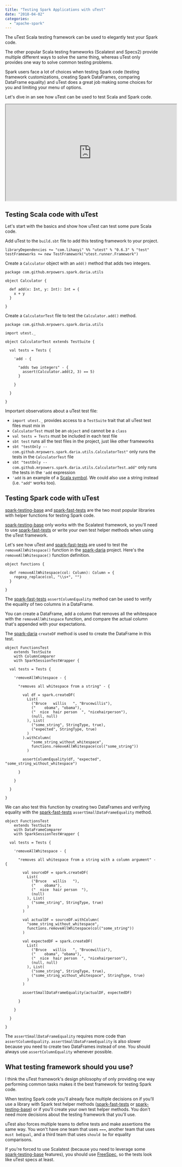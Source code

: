 ```yaml
---
title: "Testing Spark Applications with uTest"
date: "2018-04-02"
categories: 
  - "apache-spark"
---
```


The uTest Scala testing framework can be used to elegantly test your Spark code.

The other popular Scala testing frameworks (Scalatest and Specs2) provide multiple different ways to solve the same thing, whereas uTest only provides one way to solve common testing problems.

Spark users face a lot of choices when testing Spark code (testing framework customizations, creating Spark DataFrames, comparing DataFrame equality) and uTest does a great job making some choices for you and limiting your menu of options.

Let's dive in an see how uTest can be used to test Scala and Spark code.

<iframe width="560" height="315" src="https://www.youtube.com/embed/3lii47GjMEI" allowfullscreen></iframe>

## Testing Scala code with uTest

Let's start with the basics and show how uTest can test some pure Scala code.

Add uTest to the `build.sbt` file to add this testing framework to your project.

```
libraryDependencies += "com.lihaoyi" %% "utest" % "0.6.3" % "test"
testFrameworks += new TestFramework("utest.runner.Framework")
```

Create a `Calculator` object with an `add()` method that adds two integers.

```
package com.github.mrpowers.spark.daria.utils

object Calculator {

  def add(x: Int, y: Int): Int = {
    x + y
  }

}
```

Create a `CalculatorTest` file to test the `Calculator.add()` method.

```
package com.github.mrpowers.spark.daria.utils

import utest._

object CalculatorTest extends TestSuite {

  val tests = Tests {

    'add - {

      "adds two integers" - {
        assert(Calculator.add(2, 3) == 5)
      }

    }

  }

}
```

Important observations about a uTest test file:

- `import utest._` provides access to a `TestSuite` trait that all uTest test files must mix in
- `CalculatorTest` must be an `object` and cannot be a `class`
- `val tests = Tests` must be included in each test file
- `sbt test` runs all the test files in the project, just like other frameworks
- `sbt "testOnly -- com.github.mrpowers.spark.daria.utils.CalculatorTest"` only runs the tests in the `CalculatorTest` file
- `sbt "testOnly -- com.github.mrpowers.spark.daria.utils.CalculatorTest.add"` only runs the tests in the `'add` expression
- `'add` is an example of a [Scala symbol](https://stackoverflow.com/questions/3554362/purpose-of-scalas-symbol). We could also use a string instead (i.e. `"add"` works too).

## Testing Spark code with uTest

[spark-testing-base](https://github.com/holdenk/spark-testing-base/) and [spark-fast-tests](https://github.com/MrPowers/spark-fast-tests/) are the two most popular libraries with helper functions for testing Spark code.

[spark-testing-base](https://github.com/holdenk/spark-testing-base/) only works with the Scalatest framework, so you'll need to use [spark-fast-tests](https://github.com/MrPowers/spark-fast-tests/) or write your own test helper methods when using the uTest framework.

Let's see how uTest and [spark-fast-tests](https://github.com/MrPowers/spark-fast-tests/) are used to test the `removeAllWhitespace()` function in the [spark-daria](https://github.com/MrPowers/spark-daria) project. Here's the `removeAllWhitespace()` function definition.

```
object functions {

  def removeAllWhitespace(col: Column): Column = {
    regexp_replace(col, "\\s+", "")
  }

}
```

The [spark-fast-tests](https://github.com/MrPowers/spark-fast-tests/) `assertColumnEquality` method can be used to verify the equality of two columns in a DataFrame.

You can create a DataFrame, add a column that removes all the whitespace with the `removeAllWhitespace` function, and compare the actual column that's appended with your expectations.

The [spark-daria](https://github.com/MrPowers/spark-daria) `createDF` method is used to create the DataFrame in this test.

```
object FunctionsTest
    extends TestSuite
    with ColumnComparer
    with SparkSessionTestWrapper {

  val tests = Tests {

    'removeAllWhitespace - {

      "removes all whitespace from a string" - {

        val df = spark.createDF(
          List(
            ("Bruce   willis   ", "Brucewillis"),
            ("    obama", "obama"),
            ("  nice  hair person  ", "nicehairperson"),
            (null, null)
          ), List(
            ("some_string", StringType, true),
            ("expected", StringType, true)
          )
        ).withColumn(
            "some_string_without_whitespace",
            functions.removeAllWhitespace(col("some_string"))
          )

        assertColumnEquality(df, "expected", "some_string_without_whitespace")

      }

    }

  }

}
```

We can also test this function by creating two DataFrames and verifying equality with the [spark-fast-tests](https://github.com/MrPowers/spark-fast-tests/) `assertSmallDataFrameEquality` method.

```
object FunctionsTest
    extends TestSuite
    with DataFrameComparer
    with SparkSessionTestWrapper {

  val tests = Tests {

    'removeAllWhitespace - {

      "removes all whitespace from a string with a column argument" - {

        val sourceDF = spark.createDF(
          List(
            ("Bruce   willis   "),
            ("    obama"),
            ("  nice  hair person  "),
            (null)
          ), List(
            ("some_string", StringType, true)
          )
        )

        val actualDF = sourceDF.withColumn(
          "some_string_without_whitespace",
          functions.removeAllWhitespace(col("some_string"))
        )

        val expectedDF = spark.createDF(
          List(
            ("Bruce   willis   ", "Brucewillis"),
            ("    obama", "obama"),
            ("  nice  hair person  ", "nicehairperson"),
            (null, null)
          ), List(
            ("some_string", StringType, true),
            ("some_string_without_whitespace", StringType, true)
          )
        )

        assertSmallDataFrameEquality(actualDF, expectedDF)

      }

    }

  }

}
```

The `assertSmallDataFrameEquality` requires more code than `assertColumnEquality`. `assertSmallDataFrameEquality` is also slower because you need to create two DataFrames instead of one. You should always use `assertColumnEquality` whenever possible.

## What testing framework should you use?

I think the uTest framework's design philosophy of only providing one way performing common tasks makes it the best framework for testing Spark code.

When testing Spark code you'll already face multiple decisions on if you'll use a library with Spark test helper methods ([spark-fast-tests](https://github.com/MrPowers/spark-fast-tests/) or [spark-testing-base](https://github.com/holdenk/spark-testing-base/)) or if you'll create your own test helper methods. You don't need more decisions about the testing framework that you'll use.

uTest also forces multiple teams to define tests and make assertions the same way. You won't have one team that uses `===`, another team that uses `must beEqual`, and a third team that uses `should be` for equality comparisons.

If you're forced to use Scalatest (because you need to leverage some [spark-testing-base](https://github.com/holdenk/spark-testing-base/) features), you should use [FreeSpec](http://doc.scalatest.org/3.0.1/#org.scalatest.FreeSpec), so the tests look like uTest specs at least.
